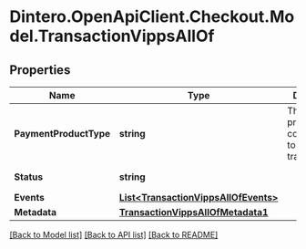 # Dintero.OpenApiClient.Checkout.Model.TransactionVippsAllOf

## Properties

Name | Type | Description | Notes
------------ | ------------- | ------------- | -------------
**PaymentProductType** | **string** | The payment product type corresponding to this transaction  | 
**Status** | **string** |  | [optional] [readonly] 
**Events** | [**List&lt;TransactionVippsAllOfEvents&gt;**](TransactionVippsAllOfEvents.md) |  | [optional] 
**Metadata** | [**TransactionVippsAllOfMetadata1**](TransactionVippsAllOfMetadata1.md) |  | [optional] 

[[Back to Model list]](../README.md#documentation-for-models) [[Back to API list]](../README.md#documentation-for-api-endpoints) [[Back to README]](../README.md)

